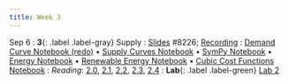 ```yaml
---
title: Week 3
---
```


Sep 6
: **3**{: .label .label-gray} Supply
: [Slides](https://docs.google.com/presentation/d/123q5X25-_sJzG9w2b-movmgrOBI9r52aVrcuF8dzAZY/edit?usp=sharing) #8226; [Recording](https://kaltura.berkeley.edu/media/DATA+88E%2C+LEC+001+%28Fall+2023%29/1_5qj4e7ym/310930802)
: [Demand Curve Notebook (redo)](https://datahub.berkeley.edu/hub/user-redirect/git-pull?repo=https%3A%2F%2Fgithub.com%2Fdata-88e%2Ffa23-materials&urlpath=retro%2Ftree%2Ffa23-materials%2Flec%2Flec03%2Fdemand-curve-Fa23-2ndtry.ipynb&branch=main) &#8226; [Supply Curves Notebook](https://datahub.berkeley.edu/hub/user-redirect/git-pull?repo=https%3A%2F%2Fgithub.com%2Fdata-88e%2Ffa23-materials&urlpath=retro%2Ftree%2Ffa23-materials%2Flec%2Flec03%2F3.1-Supply.ipynb&branch=main) &#8226; [SymPy Notebook](https://datahub.berkeley.edu/hub/user-redirect/git-pull?repo=https%3A%2F%2Fgithub.com%2Fdata-88e%2Ffa23-materials&urlpath=retro%2Ftree%2Ffa23-materials%2Flec%2Flec03%2F3.2-sympy.ipynb&branch=main) &#8226; [Energy Notebook](https://datahub.berkeley.edu/hub/user-redirect/git-pull?repo=https%3A%2F%2Fgithub.com%2Fdata-88e%2Ffa23-materials&urlpath=retro%2Ftree%2Ffa23-materials%2Flec%2Flec03%2F3.3a-california-energy.ipynb&branch=main) &#8226; [Renewable Energy Notebook](https://datahub.berkeley.edu/hub/user-redirect/git-pull?repo=https%3A%2F%2Fgithub.com%2Fdata-88e%2Ffa23-materials&urlpath=retro%2Ftree%2Ffa23-materials%2Flec%2Flec03%2F3.3b-a-really-hot-tuesday.ipynb&branch=main) &#8226; [Cubic Cost Functions Notebook](https://datahub.berkeley.edu/hub/user-redirect/git-pull?repo=https%3A%2F%2Fgithub.com%2Fdata-88e%2Ffa23-materials&urlpath=retro%2Ftree%2Ffa23-materials%2Flec%2Flec03%2FCubicCostCurve.ipynb&branch=main)
: *Reading*: [2.0](https://data-88e.github.io/textbook/content/02-supply/index.html), [2.1](https://data-88e.github.io/textbook/content/02-supply/01-supply.html), [2.2](https://data-88e.github.io/textbook/content/02-supply/02-eep147-example.html), [2.3](https://data-88e.github.io/textbook/content/02-supply/03-market-equilibria.html), [2.4](https://data-88e.github.io/textbook/content/02-supply/04-sympy.html)
: **Lab**{: .label .label-green} [Lab 2](https://datahub.berkeley.edu/hub/user-redirect/git-pull?repo=https%3A%2F%2Fgithub.com%2Fdata-88e%2Ffa23-materials&urlpath=retro%2Ftree%2Ffa23-materials%2Flab%2Flab02%2Flab02.ipynb&branch=main)
